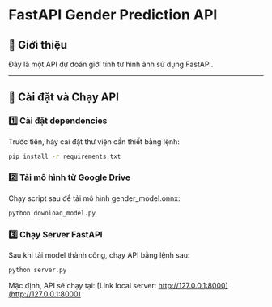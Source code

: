 # FastAPI Gender Prediction API  

## 📌 Giới thiệu  
Đây là một API dự đoán giới tính từ hình ảnh sử dụng FastAPI.  

---

## 🔧 Cài đặt và Chạy API  

### 1️⃣ Cài đặt dependencies  
Trước tiên, hãy cài đặt thư viện cần thiết bằng lệnh:  

```bash
pip install -r requirements.txt
```

### 2️⃣ Tải mô hình từ Google Drive
Chạy script sau để tải mô hình gender_model.onnx:

```bash
python download_model.py
```

### 3️⃣ Chạy Server FastAPI
Sau khi tải model thành công, chạy API bằng lệnh sau:
```bash
python server.py
```

Mặc định, API sẽ chạy tại:
[Link local server: http://127.0.0.1:8000](http://127.0.0.1:8000)
